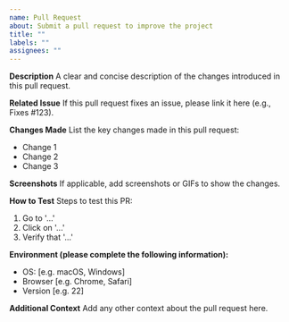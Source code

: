 ```yaml
---
name: Pull Request
about: Submit a pull request to improve the project
title: ""
labels: ""
assignees: ""
---
```


**Description**
A clear and concise description of the changes introduced in this pull request.

**Related Issue**
If this pull request fixes an issue, please link it here (e.g., Fixes #123).

**Changes Made**
List the key changes made in this pull request:

- Change 1
- Change 2
- Change 3

**Screenshots**
If applicable, add screenshots or GIFs to show the changes.

**How to Test**
Steps to test this PR:

1. Go to '...'
2. Click on '...'
3. Verify that '...'

**Environment (please complete the following information):**

- OS: [e.g. macOS, Windows]
- Browser [e.g. Chrome, Safari]
- Version [e.g. 22]

**Additional Context**
Add any other context about the pull request here.
